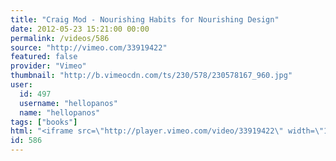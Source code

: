 ```yaml
---
title: "Craig Mod - Nourishing Habits for Nourishing Design"
date: 2012-05-23 15:21:00 00:00
permalink: /videos/586
source: "http://vimeo.com/33919422"
featured: false
provider: "Vimeo"
thumbnail: "http://b.vimeocdn.com/ts/230/578/230578167_960.jpg"
user:
  id: 497
  username: "hellopanos"
  name: "hellopanos"
tags: ["books"]
html: "<iframe src=\"http://player.vimeo.com/video/33919422\" width=\"1280\" height=\"720\" frameborder=\"0\" webkitallowfullscreen mozallowfullscreen allowfullscreen></iframe>"
id: 586
---
```


